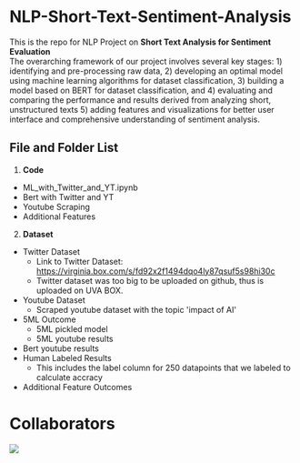 # NLP-Short-Text-Sentiment-Analysis

This is the repo for NLP Project on **Short Text Analysis for Sentiment Evaluation**\
The overarching framework of our project involves several key stages: 1) identifying and pre-processing
raw data, 2) developing an optimal model using machine learning algorithms for dataset classification, 3)
building a model based on BERT for dataset classification, and 4) evaluating and comparing the performance
and results derived from analyzing short, unstructured texts 5) adding features and visualizations for better
user interface and comprehensive understanding of sentiment analysis.

## File and Folder List
1. **Code**
  - ML_with_Twitter_and_YT.ipynb
  - Bert with Twitter and YT
  - Youtube Scraping
  - Additional Features

2. **Dataset**
  - Twitter Dataset
    - Link to Twitter Dataset: https://virginia.box.com/s/fd92x2f1494dqo4ly87qsuf5s98hi30c
    - Twitter dataset was too big to be uploaded on github, thus is uploaded on UVA BOX.
  - Youtube Dataset
    - Scraped youtube dataset with the topic 'impact of AI'
  - 5ML Outcome
    - 5ML pickled model
    - 5ML youtube results
  - Bert youtube results
  - Human Labeled Results
    - This includes the label column for 250 datapoints that we labeled to calculate accracy
  - Additional Feature Outcomes

# Collaborators
<a href="https://github.com/kmjhyn/NLP-Short-Text-Sentiment-Analysis/graphs/contributors">
  <img src="https://contrib.rocks/image?repo=kmjhyn/NLP-Short-Text-Sentiment-Analysis" />
</a>
